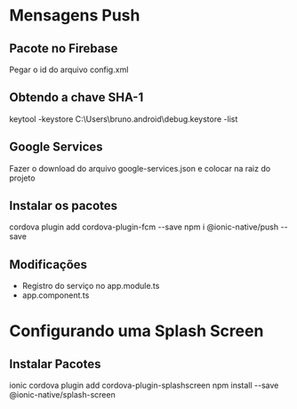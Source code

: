 # Mensagens Push

## Pacote no Firebase 
Pegar o id do arquivo config.xml

## Obtendo a chave SHA-1
keytool -keystore C:\Users\bruno\.android\debug.keystore -list

## Google Services
Fazer o download do arquivo google-services.json e colocar na raiz do projeto

## Instalar os pacotes
cordova plugin add cordova-plugin-fcm --save
npm i @ionic-native/push --save

## Modificações
* Registro do serviço no app.module.ts
* app.component.ts

# Configurando uma Splash Screen

## Instalar Pacotes
ionic cordova plugin add cordova-plugin-splashscreen
npm install --save @ionic-native/splash-screen